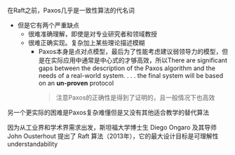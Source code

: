 在Raft之前，Paxos几乎是一致性算法的代名词

+ 但是它有两个严重缺点
	+ 很难准确理解，即使是对专业研究者和领域教授
	+ 很难正确实现。复杂加上某些理论描述模糊
		+ Paxos本身是点对点模型，最后为了性能考虑建议弱领导力的模型，但是在实际应用中通常是中心式的才够高效，所以There are significant gaps between the description of the Paxos algorithm and the needs of a real-world system. . . . the final system will be based on an **un-proven** protocol
			>注意Paxos的正确性是得到了证明的，且一般情况下也高效

另一个更实际的困难是Paxos复杂难懂但是又没有其他适合教学的替代算法

因为从工业界和学术界需求出发，斯坦福大学博士生 Diego Ongaro 及其导师 John Ousterhout 提出了 Raft 算法（2013年），它的最大设计目标是可理解性understandability